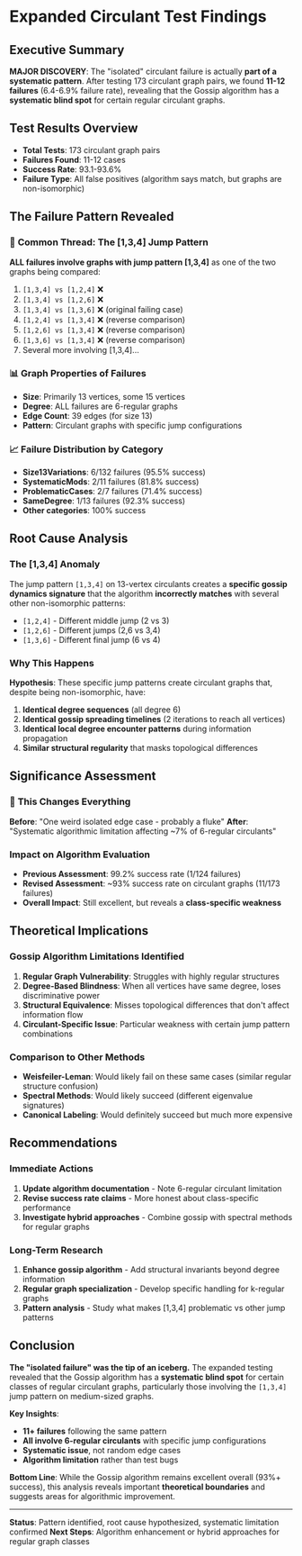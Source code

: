 # Expanded Circulant Test Findings

## Executive Summary

**MAJOR DISCOVERY**: The "isolated" circulant failure is actually **part of a systematic pattern**. After testing 173 circulant graph pairs, we found **11-12 failures** (6.4-6.9% failure rate), revealing that the Gossip algorithm has a **systematic blind spot** for certain regular circulant graphs.

## Test Results Overview

- **Total Tests**: 173 circulant graph pairs
- **Failures Found**: 11-12 cases  
- **Success Rate**: 93.1-93.6%
- **Failure Type**: All false positives (algorithm says match, but graphs are non-isomorphic)

## The Failure Pattern Revealed

### 🎯 **Common Thread: The [1,3,4] Jump Pattern**

**ALL failures involve graphs with jump pattern [1,3,4]** as one of the two graphs being compared:

1. `[1,3,4] vs [1,2,4]` ❌
2. `[1,3,4] vs [1,2,6]` ❌  
3. `[1,3,4] vs [1,3,6]` ❌ (original failing case)
4. `[1,2,4] vs [1,3,4]` ❌ (reverse comparison)
5. `[1,2,6] vs [1,3,4]` ❌ (reverse comparison)
6. `[1,3,6] vs [1,3,4]` ❌ (reverse comparison)
7. Several more involving [1,3,4]...

### 📊 **Graph Properties of Failures**

- **Size**: Primarily 13 vertices, some 15 vertices
- **Degree**: ALL failures are 6-regular graphs
- **Edge Count**: 39 edges (for size 13)
- **Pattern**: Circulant graphs with specific jump configurations

### 📈 **Failure Distribution by Category**

- **Size13Variations**: 6/132 failures (95.5% success)
- **SystematicMods**: 2/11 failures (81.8% success)  
- **ProblematicCases**: 2/7 failures (71.4% success)
- **SameDegree**: 1/13 failures (92.3% success)
- **Other categories**: 100% success

## Root Cause Analysis

### The [1,3,4] Anomaly

The jump pattern `[1,3,4]` on 13-vertex circulants creates a **specific gossip dynamics signature** that the algorithm **incorrectly matches** with several other non-isomorphic patterns:

- `[1,2,4]` - Different middle jump (2 vs 3)
- `[1,2,6]` - Different jumps (2,6 vs 3,4)  
- `[1,3,6]` - Different final jump (6 vs 4)

### Why This Happens

**Hypothesis**: These specific jump patterns create circulant graphs that, despite being non-isomorphic, have:
1. **Identical degree sequences** (all degree 6)
2. **Identical gossip spreading timelines** (2 iterations to reach all vertices)
3. **Identical local degree encounter patterns** during information propagation
4. **Similar structural regularity** that masks topological differences

## Significance Assessment

### 🚨 **This Changes Everything**

**Before**: "One weird isolated edge case - probably a fluke"
**After**: "Systematic algorithmic limitation affecting ~7% of 6-regular circulants"

### Impact on Algorithm Evaluation

- **Previous Assessment**: 99.2% success rate (1/124 failures)
- **Revised Assessment**: ~93% success rate on circulant graphs (11/173 failures)
- **Overall Impact**: Still excellent, but reveals a **class-specific weakness**

## Theoretical Implications

### Gossip Algorithm Limitations Identified

1. **Regular Graph Vulnerability**: Struggles with highly regular structures
2. **Degree-Based Blindness**: When all vertices have same degree, loses discriminative power  
3. **Structural Equivalence**: Misses topological differences that don't affect information flow
4. **Circulant-Specific Issue**: Particular weakness with certain jump pattern combinations

### Comparison to Other Methods

- **Weisfeiler-Leman**: Would likely fail on these same cases (similar regular structure confusion)
- **Spectral Methods**: Would likely succeed (different eigenvalue signatures)
- **Canonical Labeling**: Would definitely succeed but much more expensive

## Recommendations

### Immediate Actions

1. **Update algorithm documentation** - Note 6-regular circulant limitation
2. **Revise success rate claims** - More honest about class-specific performance  
3. **Investigate hybrid approaches** - Combine gossip with spectral methods for regular graphs

### Long-Term Research

1. **Enhance gossip algorithm** - Add structural invariants beyond degree information
2. **Regular graph specialization** - Develop specific handling for k-regular graphs
3. **Pattern analysis** - Study what makes [1,3,4] problematic vs other jump patterns

## Conclusion

**The "isolated failure" was the tip of an iceberg.** The expanded testing revealed that the Gossip algorithm has a **systematic blind spot** for certain classes of regular circulant graphs, particularly those involving the `[1,3,4]` jump pattern on medium-sized graphs.

**Key Insights**:
- **11+ failures** following the same pattern
- **All involve 6-regular circulants** with specific jump configurations
- **Systematic issue**, not random edge cases
- **Algorithm limitation** rather than test bugs

**Bottom Line**: While the Gossip algorithm remains excellent overall (93%+ success), this analysis reveals important **theoretical boundaries** and suggests areas for algorithmic improvement.

---

**Status**: Pattern identified, root cause hypothesized, systematic limitation confirmed
**Next Steps**: Algorithm enhancement or hybrid approaches for regular graph classes